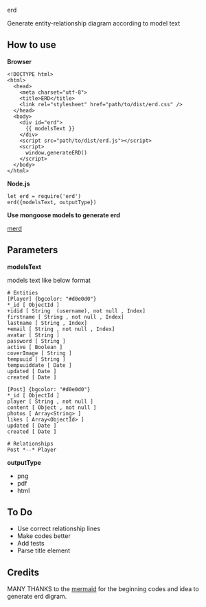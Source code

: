 erd

Generate entity-relationship diagram according to model text

## How to use

**Browser**

```
<!DOCTYPE html>
<html>
  <head>
    <meta charset="utf-8">
    <title>ERD</title>
    <link rel="stylesheet" href="path/to/dist/erd.css" />
  </head>
  <body>
    <div id="erd"> 
      {{ modelsText }}
    </div>
    <script src="path/to/dist/erd.js"></script>
    <script>
      window.generateERD()
    </script>
  </body>
</html>
```

**Node.js**
```
let erd = require('erd')
erd({modelsText, outputType})
```

**Use mongoose models to generate erd**

[merd](https://www.npmjs.com/package/merd)

## Parameters
**modelsText**

models text like below format
```
# Entities
[Player] {bgcolor: "#d0e0d0"}
*_id [ ObjectId ]
+idid [ String  (username), not null , Index]
firstname [ String , not null , Index]
lastname [ String , Index]
+email [ String , not null , Index]
avatar [ String ]
password [ String ]
active [ Boolean ]
coverImage [ String ]
tempuuid [ String ]
tempuuiddate [ Date ]
updated [ Date ]
created [ Date ]

[Post] {bgcolor: "#d0e0d0"}
*_id [ ObjectId ]
player [ String , not null ]
content [ Object , not null ]
photos [ Array<String> ]
likes [ Array<ObjectId> ]
updated [ Date ]
created [ Date ]

# Relationships
Post *--* Player
```

**outputType**

* png
* pdf
* html

## To Do
* Use correct relationship lines
* Make codes better
* Add tests
* Parse title element

## Credits
MANY THANKS to the [mermaid](https://github.com/knsv/mermaid) for the beginning codes and idea to generate erd digram.

